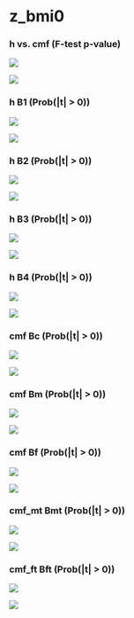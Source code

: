 # z_bmi0



### h vs. cmf (F-test p-value)

![](z_bmi0_cmf_h_p_MH.png)

![](z_bmi0_cmf_h_p_QQ.png)


### h B1 (Prob(|t| > 0))

![](z_bmi0_h_B1_p_MH.png)

![](z_bmi0_h_B1_p_QQ.png)


### h B2 (Prob(|t| > 0))

![](z_bmi0_h_B2_p_MH.png)

![](z_bmi0_h_B2_p_QQ.png)


### h B3 (Prob(|t| > 0))

![](z_bmi0_h_B3_p_MH.png)

![](z_bmi0_h_B3_p_QQ.png)


### h B4 (Prob(|t| > 0))

![](z_bmi0_h_B4_p_MH.png)

![](z_bmi0_h_B4_p_QQ.png)


### cmf Bc (Prob(|t| > 0))

![](z_bmi0_cmf_Bc_p_MH.png)

![](z_bmi0_cmf_Bc_p_QQ.png)


### cmf Bm (Prob(|t| > 0))

![](z_bmi0_cmf_Bm_p_MH.png)

![](z_bmi0_cmf_Bm_p_QQ.png)


### cmf Bf (Prob(|t| > 0))

![](z_bmi0_cmf_Bf_p_MH.png)

![](z_bmi0_cmf_Bf_p_QQ.png)


### cmf_mt Bmt (Prob(|t| > 0))

![](z_bmi0_cmf_mt_Bmt_p_MH.png)

![](z_bmi0_cmf_mt_Bmt_p_QQ.png)


### cmf_ft Bft (Prob(|t| > 0))

![](z_bmi0_cmf_ft_Bft_p_MH.png)

![](z_bmi0_cmf_ft_Bft_p_QQ.png)

